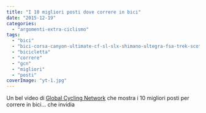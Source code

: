 ```yaml
---
title: "I 10 migliori posti dove correre in bici"
date: "2015-12-19"
categories: 
  - "argomenti-extra-ciclismo"
tags: 
  - "bici"
  - "bici-corsa-canyon-ultimate-cf-sl-slx-shimano-ultegra-fsa-trek-scott"
  - "bicicletta"
  - "correre"
  - "gcn"
  - "migliori"
  - "posti"
coverImage: "yt-1.jpg"
---
```


Un bel video di [Global Cycling Network](http://www.youtube.com/globalcyclingnetwork) che mostra i 10 migliori posti per correre in bici... che invidia
